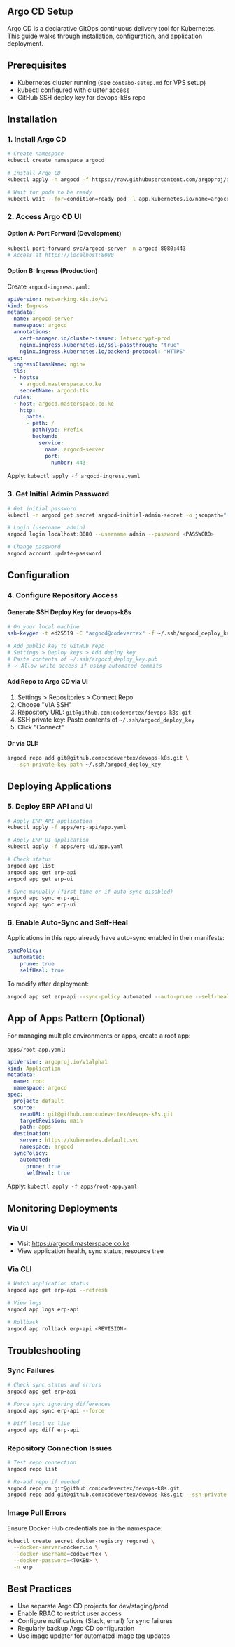 Argo CD Setup
-------------

Argo CD is a declarative GitOps continuous delivery tool for Kubernetes. This guide walks through installation, configuration, and application deployment.

Prerequisites
-------------
- Kubernetes cluster running (see `contabo-setup.md` for VPS setup)
- kubectl configured with cluster access
- GitHub SSH deploy key for devops-k8s repo

Installation
------------

### 1. Install Argo CD

```bash
# Create namespace
kubectl create namespace argocd

# Install Argo CD
kubectl apply -n argocd -f https://raw.githubusercontent.com/argoproj/argo-cd/stable/manifests/install.yaml

# Wait for pods to be ready
kubectl wait --for=condition=ready pod -l app.kubernetes.io/name=argocd-server -n argocd --timeout=300s
```

### 2. Access Argo CD UI

#### Option A: Port Forward (Development)
```bash
kubectl port-forward svc/argocd-server -n argocd 8080:443
# Access at https://localhost:8080
```

#### Option B: Ingress (Production)
Create `argocd-ingress.yaml`:
```yaml
apiVersion: networking.k8s.io/v1
kind: Ingress
metadata:
  name: argocd-server
  namespace: argocd
  annotations:
    cert-manager.io/cluster-issuer: letsencrypt-prod
    nginx.ingress.kubernetes.io/ssl-passthrough: "true"
    nginx.ingress.kubernetes.io/backend-protocol: "HTTPS"
spec:
  ingressClassName: nginx
  tls:
  - hosts:
    - argocd.masterspace.co.ke
    secretName: argocd-tls
  rules:
  - host: argocd.masterspace.co.ke
    http:
      paths:
      - path: /
        pathType: Prefix
        backend:
          service:
            name: argocd-server
            port:
              number: 443
```

Apply: `kubectl apply -f argocd-ingress.yaml`

### 3. Get Initial Admin Password

```bash
# Get initial password
kubectl -n argocd get secret argocd-initial-admin-secret -o jsonpath="{.data.password}" | base64 -d && echo

# Login (username: admin)
argocd login localhost:8080 --username admin --password <PASSWORD>

# Change password
argocd account update-password
```

Configuration
-------------

### 4. Configure Repository Access

#### Generate SSH Deploy Key for devops-k8s
```bash
# On your local machine
ssh-keygen -t ed25519 -C "argocd@codevertex" -f ~/.ssh/argocd_deploy_key -N ""

# Add public key to GitHub repo
# Settings > Deploy keys > Add deploy key
# Paste contents of ~/.ssh/argocd_deploy_key.pub
# ✓ Allow write access if using automated commits
```

#### Add Repo to Argo CD via UI
1. Settings > Repositories > Connect Repo
2. Choose "VIA SSH"
3. Repository URL: `git@github.com:codevertex/devops-k8s.git`
4. SSH private key: Paste contents of `~/.ssh/argocd_deploy_key`
5. Click "Connect"

#### Or via CLI:
```bash
argocd repo add git@github.com:codevertex/devops-k8s.git \
  --ssh-private-key-path ~/.ssh/argocd_deploy_key
```

Deploying Applications
----------------------

### 5. Deploy ERP API and UI

```bash
# Apply ERP API application
kubectl apply -f apps/erp-api/app.yaml

# Apply ERP UI application
kubectl apply -f apps/erp-ui/app.yaml

# Check status
argocd app list
argocd app get erp-api
argocd app get erp-ui

# Sync manually (first time or if auto-sync disabled)
argocd app sync erp-api
argocd app sync erp-ui
```

### 6. Enable Auto-Sync and Self-Heal

Applications in this repo already have auto-sync enabled in their manifests:
```yaml
syncPolicy:
  automated:
    prune: true
    selfHeal: true
```

To modify after deployment:
```bash
argocd app set erp-api --sync-policy automated --auto-prune --self-heal
```

App of Apps Pattern (Optional)
------------------------------

For managing multiple environments or apps, create a root app:

`apps/root-app.yaml`:
```yaml
apiVersion: argoproj.io/v1alpha1
kind: Application
metadata:
  name: root
  namespace: argocd
spec:
  project: default
  source:
    repoURL: git@github.com:codevertex/devops-k8s.git
    targetRevision: main
    path: apps
  destination:
    server: https://kubernetes.default.svc
    namespace: argocd
  syncPolicy:
    automated:
      prune: true
      selfHeal: true
```

Apply: `kubectl apply -f apps/root-app.yaml`

Monitoring Deployments
---------------------

### Via UI
- Visit https://argocd.masterspace.co.ke
- View application health, sync status, resource tree

### Via CLI
```bash
# Watch application status
argocd app get erp-api --refresh

# View logs
argocd app logs erp-api

# Rollback
argocd app rollback erp-api <REVISION>
```

Troubleshooting
---------------

### Sync Failures
```bash
# Check sync status and errors
argocd app get erp-api

# Force sync ignoring differences
argocd app sync erp-api --force

# Diff local vs live
argocd app diff erp-api
```

### Repository Connection Issues
```bash
# Test repo connection
argocd repo list

# Re-add repo if needed
argocd repo rm git@github.com:codevertex/devops-k8s.git
argocd repo add git@github.com:codevertex/devops-k8s.git --ssh-private-key-path ~/.ssh/argocd_deploy_key
```

### Image Pull Errors
Ensure Docker Hub credentials are in the namespace:
```bash
kubectl create secret docker-registry regcred \
  --docker-server=docker.io \
  --docker-username=codevertex \
  --docker-password=<TOKEN> \
  -n erp
```

Best Practices
--------------
- Use separate Argo CD projects for dev/staging/prod
- Enable RBAC to restrict user access
- Configure notifications (Slack, email) for sync failures
- Regularly backup Argo CD configuration
- Use image updater for automated image tag updates


